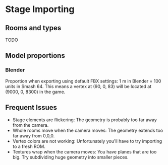 # Stage Importing

## Rooms and types

TODO

## Model proportions
### Blender

Proportion when exporting using default FBX settings: 1 m in Blender = 100 units in Smash 64. This means a vertex at (90, 0, 83) will be located at (9000, 0, 8300) in the game.

## Frequent Issues
- Stage elements are flickering: The geometry is probably too far away from the camera.
- Whole rooms move when the camera moves: The geometry extends too far away from 0,0,0.
- Vertex colors are not working: Unfortunately you'll have to try importing to a fresh ROM.
- Textures wrap when the camera moves: You have planes that are too big. Try subdividing huge geometry into smaller pieces.